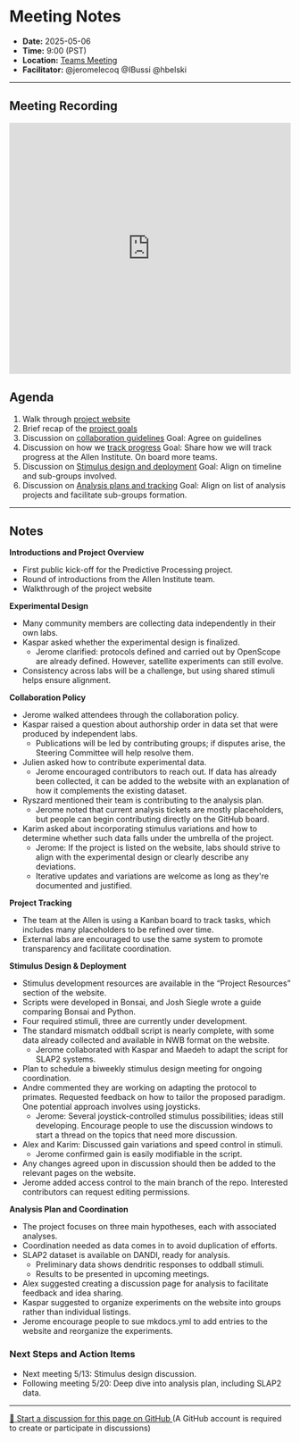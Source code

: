 # Meeting Notes
- **Date:** 2025-05-06
- **Time:** 9:00 (PST)
- **Location:** [Teams Meeting](https://teams.microsoft.com/dl/launcher/launcher.html?url=%2F_%23%2Fl%2Fmeetup-join%2F19%3Ameeting_MDFlZTNmN2ItODU2MS00MDUwLWFhMmQtYjg1Zjk5Y2Q0ZWUy%40thread.v2%2F0%3Fcontext%3D%257b%2522Tid%2522%253a%252232669cd6-737f-4b39-8bdd-d6951120d3fc%2522%252c%2522Oid%2522%253a%25229396d18b-b5cf-4bed-98a0-1cfb7dc82663%2522%257d%26anon%3Dtrue&type=meetup-join&deeplinkId=8d7d3f17-b251-4064-ba9b-1605f71450f2&directDl=true&msLaunch=true&enableMobilePage=true&suppressPrompt=true)
- **Facilitator:** @jeromelecoq @IBussi @hbelski
  
---

## Meeting Recording

<div class="video-wrapper">
    <iframe width="100%" height="450" src="https://www.youtube.com/embed/7x45HfDjVlg" title="OpenScope Predictive Processing Meeting - May 6, 2025" frameborder="0" allow="accelerometer; autoplay; clipboard-write; encrypted-media; gyroscope; picture-in-picture; web-share" allowfullscreen></iframe>
</div>

## Agenda

1. Walk through [project website](https://allenneuraldynamics.github.io/openscope-community-predictive-processing/)
2. Brief recap of the [project goals](../detailed-experimental-plan.md)
3. Discussion on [collaboration guidelines](../collaboration-policy.md)
   Goal: Agree on guidelines
4. Discussion on how we [track progress](../project-tracking.md)
   Goal: Share how we will track progress at the Allen Institute. On board more teams.
5. Discussion on [Stimulus design and deployment](../stimuli/list_scripts.md)
   Goal: Align on timeline and sub-groups involved.
6. Discussion on [Analysis plans and tracking](../analysis-plan.md)
   Goal: Align on list of analysis projects and facilitate sub-groups formation.

---

## Notes

**Introductions and Project Overview**
   
- First public kick-off for the Predictive Processing project. 
- Round of introductions from the Allen Institute team. 
- Walkthrough of the project website 

**Experimental Design**

- Many community members are collecting data independently in their own labs. 
- Kaspar asked whether the experimental design is finalized. 
    - Jerome clarified: protocols defined and carried out by OpenScope are already defined. However, satellite experiments can still evolve. 
- Consistency across labs will be a challenge, but using shared stimuli helps ensure alignment. 

**Collaboration Policy**

- Jerome walked attendees through the collaboration policy. 
- Kaspar raised a question about authorship order in data set that were produced by independent labs. 
    - Publications will be led by contributing groups; if disputes arise, the Steering Committee will help resolve them. 
- Julien asked how to contribute experimental data. 
    - Jerome encouraged contributors to reach out. If data has already been collected, it can be added to the website with an explanation of how it complements the existing dataset. 
- Ryszard mentioned their team is contributing to the analysis plan. 
    - Jerome noted that current analysis tickets are mostly placeholders, but people can begin contributing directly on the GitHub board. 
- Karim asked about incorporating stimulus variations and how to determine whether such data falls under the umbrella of the project. 
    - Jerome: If the project is listed on the website, labs should strive to align with the experimental design or clearly describe any deviations. 
    - Iterative updates and variations are welcome as long as they're documented and justified. 
 
**Project Tracking**

- The team at the Allen is using a Kanban board to track tasks, which includes many placeholders to be refined over time. 
- External labs are encouraged to use the same system to promote transparency and facilitate coordination.

**Stimulus Design & Deployment**

- Stimulus development resources are available in the “Project Resources” section of the website. 
- Scripts were developed in Bonsai, and Josh Siegle wrote a guide comparing Bonsai and Python. 
- Four required stimuli, three are currently under development. 
- The standard mismatch oddball script is nearly complete, with some data already collected and available in NWB format on the website. 
    - Jerome collaborated with Kaspar and Maedeh to adapt the script for SLAP2 systems. 
- Plan to schedule a biweekly stimulus design meeting for ongoing coordination. 
- Andre commented they are working on adapting the protocol to primates. Requested feedback on how to tailor the proposed paradigm. One potential approach involves using joysticks. 
    - Jerome: Several joystick-controlled stimulus possibilities; ideas still developing. Encourage people to use the discussion windows to start a thread on the topics that need more discussion. 
- Alex and Karim: Discussed gain variations and speed control in stimuli. 
    - Jerome confirmed gain is easily modifiable in the script. 
- Any changes agreed upon in discussion should then be added to the relevant pages on the website. 
- Jerome added access control to the main branch of the repo. Interested contributors can request editing permissions. 
 
**Analysis Plan and Coordination** 

- The project focuses on three main hypotheses, each with associated analyses. 
- Coordination needed as data comes in to avoid duplication of efforts. 
- SLAP2 dataset is available on DANDI, ready for analysis. 
    - Preliminary data shows dendritic responses to oddball stimuli. 
    - Results to be presented in upcoming meetings. 
- Alex suggested creating a discussion page for analysis to facilitate feedback and idea sharing. 
- Kaspar suggested to organize experiments on the website into groups rather than individual listings. 
- Jerome encourage people to sue mkdocs.yml to add entries to the website and reorganize the experiments.
  

### Next Steps and Action Items

- Next meeting 5/13: Stimulus design discussion. 
- Following meeting 5/20: Deep dive into analysis plan, including SLAP2 data.

<!-- DISCUSSION_LINK_START -->
<div class="discussion-link">
    <hr>
    <p>
        <a href="https://github.com/allenneuraldynamics/openscope-community-predictive-processing/discussions/new?category=q-a&title=Discussion%3A%20meetings/2025-05-06" target="_blank">
            💬 Start a discussion for this page on GitHub
        </a>
        <span class="note">(A GitHub account is required to create or participate in discussions)</span>
    </p>
</div>
<!-- DISCUSSION_LINK_END -->
